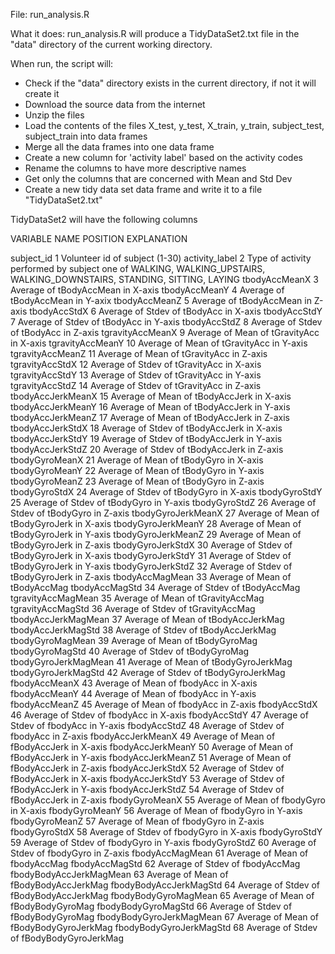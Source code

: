 File: run_analysis.R

What it does:
run_analysis.R will produce a TidyDataSet2.txt file in the "data" directory of the current working directory. 

When run, the script will:
- Check if the "data" directory exists in the current directory, if not it will create it
- Download the source data from the internet
- Unzip the files
- Load the contents of the files X_test, y_test, X_train, y_train, subject_test, subject_train into data frames
- Merge all the data frames into one data frame
- Create a new column for 'activity label' based on the activity codes
- Rename the columns to have more descriptive names
- Get only the columns that are concerned with Mean and Std Dev
- Create a new tidy data set data frame and write it to a file "TidyDataSet2.txt"

TidyDataSet2 will have the following columns


VARIABLE NAME				POSITION	EXPLANATION

subject_id             		1 			Volunteer id of subject (1-30)
activity_label           	2     		Type of activity performed by subject
										one of WALKING, WALKING_UPSTAIRS, WALKING_DOWNSTAIRS,
										STANDING, SITTING, LAYING
tbodyAccMeanX            	3   		Average of tBodyAccMean in X-axis
tbodyAccMeanY            	4  			Average of tBodyAccMean in Y-axix
tbodyAccMeanZ            	5   		Average of tBodyAccMean in Z-axis
tbodyAccStdX             	6  			Average of Stdev of tBodyAcc in X-axis
tbodyAccStdY             	7   		Average of Stdev of tBodyAcc in Y-axis
tbodyAccStdZ             	8  			Average of Stdev of tBodyAcc in Z-axis
tgravityAccMeanX         	9  			Average of Mean of tGravityAcc in X-axis
tgravityAccMeanY         	10   		Average of Mean of tGravityAcc in Y-axis
tgravityAccMeanZ         	11   		Average of Mean of tGravityAcc in Z-axis
tgravityAccStdX          	12  		Average of Stdev of tGravityAcc in X-axis
tgravityAccStdY          	13   		Average of Stdev of tGravityAcc in Y-axis
tgravityAccStdZ          	14  		Average of Stdev of tGravityAcc in Z-axis
tbodyAccJerkMeanX        	15  		Average of Mean of tBodyAccJerk in X-axis
tbodyAccJerkMeanY        	16  		Average of Mean of tBodyAccJerk in Y-axis
tbodyAccJerkMeanZ        	17  		Average of Mean of tBodyAccJerk in Z-axis
tbodyAccJerkStdX        	18   		Average of Stdev of tBodyAccJerk in X-axis
tbodyAccJerkStdY        	19   		Average of Stdev of tBodyAccJerk in Y-axis
tbodyAccJerkStdZ        	20  		Average of Stdev of tBodyAccJerk in Z-axis
tbodyGyroMeanX           	21  		Average of Mean of tBodyGyro in X-axis
tbodyGyroMeanY   			22        	Average of Mean of tBodyGyro in Y-axis
tbodyGyroMeanZ           	23  		Average of Mean of tBodyGyro in Z-axis
tbodyGyroStdX            	24  		Average of Stdev of tBodyGyro in X-axis
tbodyGyroStdY            	25  		Average of Stdev of tBodyGyro in Y-axis
tbodyGyroStdZ            	26  		Average of Stdev of tBodyGyro in Z-axis
tbodyGyroJerkMeanX       	27  		Average of Mean of tBodyGyroJerk in X-axis
tbodyGyroJerkMeanY       	28  		Average of Mean of tBodyGyroJerk in Y-axis
tbodyGyroJerkMeanZ       	29  		Average of Mean of tBodyGyroJerk in Z-axis
tbodyGyroJerkStdX        	30  		Average of Stdev of tBodyGyroJerk in X-axis
tbodyGyroJerkStdY        	31  		Average of Stdev of tBodyGyroJerk in Y-axis
tbodyGyroJerkStdZ        	32  		Average of Stdev of tBodyGyroJerk in Z-axis
tbodyAccMagMean          	33  		Average of Mean of tBodyAccMag
tbodyAccMagStd           	34  		Average of Stdev of tBodyAccMag
tgravityAccMagMean       	35  		Average of Mean of tGravityAccMag
tgravityAccMagStd        	36  		Average of Stdev of tGravityAccMag
tbodyAccJerkMagMean      	37  		Average of Mean of tBodyAccJerkMag
tbodyAccJerkMagStd       	38  		Average of Stdev of tBodyAccJerkMag
tbodyGyroMagMean         	39  		Average of 	Mean of tBodyGyroMag
tbodyGyroMagStd          	40  		Average of Stdev of tBodyGyroMag
tbodyGyroJerkMagMean     	41  		Average of Mean of tBodyGyroJerkMag
tbodyGyroJerkMagStd      	42  		Average of Stdev of tBodyGyroJerkMag
fbodyAccMeanX            	43  		Average of Mean of fbodyAcc in X-axis
fbodyAccMeanY            	44   		Average of Mean of fbodyAcc in Y-axis
fbodyAccMeanZ            	45  		Average of Mean of fbodyAcc in Z-axis
fbodyAccStdX             	46  		Average of Stdev of fbodyAcc in X-axis
fbodyAccStdY             	47  		Average of Stdev of fbodyAcc in Y-axis
fbodyAccStdZ             	48  		Average of Stdev of fbodyAcc in Z-axis
fbodyAccJerkMeanX        	49   		Average of Mean of fBodyAccJerk in X-axis
fbodyAccJerkMeanY        	50			Average of Mean of fBodyAccJerk in Y-axis
fbodyAccJerkMeanZ        	51  		Average of Mean of fBodyAccJerk in Z-axis
fbodyAccJerkStdX         	52  		Average of Stdev of fBodyAccJerk in X-axis
fbodyAccJerkStdY         	53			Average of Stdev of fBodyAccJerk in Y-axis
fbodyAccJerkStdZ         	54   		Average of Stdev of fBodyAccJerk in Z-axis
fbodyGyroMeanX           	55  		Average of Mean of fbodyGyro in X-axis
fbodyGyroMeanY           	56  		Average of Mean of fbodyGyro in Y-axis
fbodyGyroMeanZ           	57  		Average of Mean of fbodyGyro in Z-axis
fbodyGyroStdX            	58  		Average of Stdev of fbodyGyro in X-axis
fbodyGyroStdY            	59  		Average of Stdev of fbodyGyro in Y-axis
fbodyGyroStdZ        		60      	Average of Stdev of fbodyGyro in Z-axis
fbodyAccMagMean          	61  		Average of Mean of fbodyAccMag
fbodyAccMagStd           	62  		Average of Stdev of fbodyAccMag
fbodyBodyAccJerkMagMean  	63  		Average of Mean of fBodyBodyAccJerkMag
fbodyBodyAccJerkMagStd   	64  		Average of Stdev of fBodyBodyAccJerkMag
fbodyBodyGyroMagMean     	65  		Average of Mean of fBodyBodyGyroMag
fbodyBodyGyroMagStd      	66   		Average of Stdev of fBodyBodyGyroMag
fbodyBodyGyroJerkMagMean 	67   		Average of Mean of fBodyBodyGyroJerkMag
fbodyBodyGyroJerkMagStd  	68 			Average of Stdev of fBodyBodyGyroJerkMag
